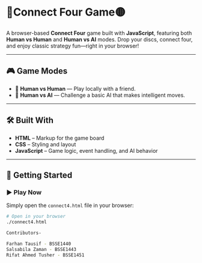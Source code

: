 # 🔴Connect Four Game🟡

A browser-based **Connect Four** game built with **JavaScript**, featuring both **Human vs Human** and **Human vs AI** modes. Drop your discs, connect four, and enjoy classic strategy fun—right in your browser!

---

## 🎮 Game Modes

- 👥 **Human vs Human** — Play locally with a friend.
- 🤖 **Human vs AI** — Challenge a basic AI that makes intelligent moves.

---

## 🛠️ Built With

- **HTML** – Markup for the game board
- **CSS** – Styling and layout
- **JavaScript** – Game logic, event handling, and AI behavior

---

## 🚀 Getting Started

### ▶️ Play Now

Simply open the `connect4.html` file in your browser:

```bash
# Open in your browser
./connect4.html

Contributors-

Farhan Tausif - BSSE1440
Salsabila Zaman - BSSE1443
Rifat Ahmed Tusher - BSSE1451
